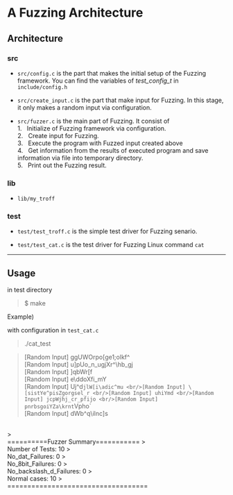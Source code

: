# A Fuzzing Architecture

## Architecture

### src

- ```src/config.c``` is the part that makes the initial setup of the Fuzzing framework. You can find the variables of *test_config_t* in ```include/config.h```

- ```src/create_input.c``` is the part that make input for Fuzzing. In this stage, it only makes a random input via configuration.

- ```src/fuzzer.c``` is the main part of Fuzzing. It consist of <br/> 1. &nbsp; Initialize of Fuzzing framework via configuration. 
<br/> 2. &nbsp; Create input for Fuzzing.
<br/> 3. &nbsp; Execute the program with Fuzzed input created above
<br/> 4. &nbsp; Get information from the results of executed program and save information via file into temporary directory.
<br/> 5. &nbsp; Print out the Fuzzing result. 

### lib

- ```lib/my_troff```


### test

- ```test/test_troff.c``` is the simple test driver for Fuzzing senario. 

- ```test/test_cat.c``` is the test driver for Fuzzing Linux command ```cat``` 


---

## Usage

in test directory

> $ make 

Example)

with configuration in ```test_cat.c```

> ./cat_test

> [Random Input] ggUWOrpo[ge1;olkf^
> <br/> [Random Input] u]pUo_n_ugjXr^\hb_gj
> <br/>[Random Input] ]qbWr[f
> <br/>[Random Input] e\ddoXfi_mY
> <br/>[Random Input] Uj^d`jlW[i\adic^mu
> <br/>[Random Input] \[sistYe^pisZgorgsel_r
> <br/>[Random Input] uhiYmd
> <br/>[Random Input] jcpWjhj_cr_pfijo
> <br/>[Random Input] pnrbsgoiYZa\krnt`Vpho`
> <br/>[Random Input] dWb^q\ilnc]s
<br/>
> <br/>==========Fuzzer Summary===========
> <br/>Number of Tests: 10
> <br/>No_dat_Failures: 0
> <br/>No_8bit_Failures: 0
> <br/>No_backslash_d_Failures: 0
> <br/>Normal cases: 10
> <br/>===================================


